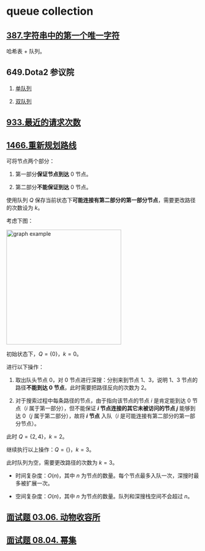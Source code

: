 # queue collection

## [387.字符串中的第一个唯一字符](../387.字符串中的第一个唯一字符.java)

哈希表 + 队列。

## 649.Dota2 参议院

1. [单队列](../649.dota-2-参议院_1.java)

2. [双队列](../649.dota-2-参议院.java)

## [933.最近的请求次数](../933.最近的请求次数.java)

## [1466.重新规划路线](../1466.重新规划路线.java)

可将节点两个部分：

1. 第一部分**保证节点到达** $0$ 节点。

2. 第二部分**不能保证到达** $0$ 节点。

使用队列 $Q$ 保存当前状态下**可能连接有第二部分的第一部分节点**，需要更改路径的次数设为 $k$。

考虑下图：

<img alt="graph example" src="https://assets.leetcode-cn.com/aliyun-lc-upload/uploads/2020/05/30/sample_1_1819.png" width="300"/>

初始状态下，$Q=\{0\}，k=0$。

进行以下操作：

1. 取出队头节点 $0$，对 $0$ 节点进行深搜：分别来到节点 $1、3$，说明 $1、3$ 节点的路径**不能到达 $0$ 节点**，此时需要把路径反向的次数为 $2$。

2. 对于搜索过程中每条路径的节点，由于指向该节点的节点 $i$ 是肯定能到达 $0$ 节点（$i$ 属于第一部分），但不能保证 **$i$ 节点连接的其它未被访问的节点 $j$** 能够到达 $0$（$j$ 属于第二部分），故将 **$i$ 节点** 入队（$i$ 是可能连接有第二部分的第一部分节点）。

此时 $Q=\{2,4\}，k=2$。

继续执行以上操作：$Q=\{\}，k=3$。

此时队列为空，需要更改路径的次数为 $k=3$。

- 时间复杂度：$O(n)$，其中 $n$ 为节点的数量。每个节点最多入队一次，深搜时最多被扩展一次。

- 空间复杂度：$O(n)$，其中 $n$ 为节点的数量。队列和深搜栈空间不会超过 $n$。

## [面试题 03.06. 动物收容所](../cn/Java/_____03_06_Animal_Shelter_LCCI/Solution.java)

## [面试题 08.04. 幂集](../cn/Java/_____08_04_Power_Set_LCCI_1/Solution.java)
